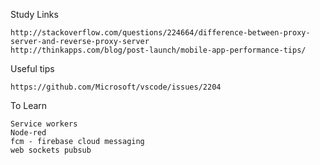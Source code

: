 
Study Links
```
http://stackoverflow.com/questions/224664/difference-between-proxy-server-and-reverse-proxy-server
http://thinkapps.com/blog/post-launch/mobile-app-performance-tips/
```
Useful tips
```
https://github.com/Microsoft/vscode/issues/2204
```

To Learn
```
Service workers
Node-red
fcm - firebase cloud messaging
web sockets pubsub
```
